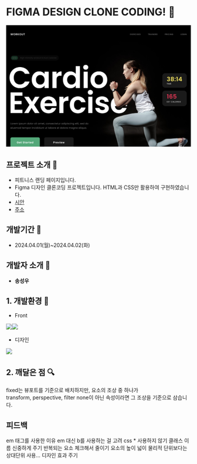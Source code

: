 <!-- @format -->

# FIGMA DESIGN CLONE CODING! :muscle:

![이미지](./img/readMeImg.png)


## 프로젝트 소개 :hatching_chick:

- 피트니스 랜딩 페이지입니다.
- Figma 디자인 클론코딩 프로젝트입니다. HTML과 CSS만 활용하여 구현하였습니다.
- [시안](https://www.figma.com/file/IcazX3KUiWW6TrfwnFqMpx/Fitness-Landing-Page-(Community)?type=design&node-id=0-1&mode=design&t=7jCaPpVd8fA9Hhz7-0)
- [주소](https://songsu218.github.io/sssemiProject1/)

## 개발기간 :hatched_chick:

- 2024.04.01(월)~2024.04.02(화)

## 개발자 소개 :baby_chick:

- **송성우**

## 1. 개발환경 :chicken:

- Front

<img src="https://img.shields.io/badge/html5-E34F26?style=for-the-badge&logo=html5&logoColor=white"/><img src="https://img.shields.io/badge/css-1572B6?style=for-the-badge&logo=css3&logoColor=white"/> 
- 디자인
<img src="https://img.shields.io/badge/figma-F24E1E?style=for-the-badge&logo=figma&logoColor=white"/>

## 2. 깨달은 점 :mag:

fixed는 뷰포트를 기준으로 배치하지만, 요소의 조상 중 하나가 <br/>
transform, perspective, filter none이 아닌 속성이라면 그 조상을 기준으로 삼습니다.

## 피드백
em 태그를 사용한 이유
em 대신 b를 사용하는 걸 고려
css * 사용하지 않기
클래스 이름 신중하게 주기
반복되는 요소 체크해서 줄이기
요소의 높이 넓이 물리적 단위보다는 상대단위 사용...
디자인 효과 주기



